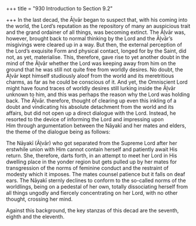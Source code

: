 +++
title = "930 Introduction to Section 9.2"

+++
In the last decad, the Āḻvār began to suspect that, with his coming into the world, the Lord’s reputation as the repository of many an auspicious trait and the grand ordainer of all things, was becoming extinct. The Āḻvār was, however, brought back to normal thinking by the Lord and the Āḻvār’s misgivings were cleared up in a way. But then, the external perception of the Lord’s exquisite Form and physical contact, longed for by the Saint, did not, as yet, materialise. This, therefore, gave rise to yet another doubt in the mind of the Āḻvār whether the Lord was keeping away from him on the ground that he was still not quite free from worldly desires. No doubt, the Āḻvār kept himself studiously aloof from the world and its meretritious charms, as far as he could be conscious of it. And yet, the Omniscient Lord might have found traces of worldly desires still lurking inside the Āḻvār unknown to him, and this was perhaps the reason why the Lord was holding back. The Āḻvār. therefore, thought of clearing up even this inkling of a doubt and vindicating his absolute detachment from the world and its affairs, but did not open up a direct dialogue with the Lord. Instead, he resorted to the device of informing the Lord and impressing upon  
Him through argumentation between the Nāyakī and her mates and elders, the theme of the dialogue being as follows:

The Nāyakī (Āḻvār) who got separated from the Supreme Lord after her erstwhile union with Him cannot contain herself and patiently await His return. She, therefore, darts forth, in an attempt to meet her Lord in His dwelling place in the yonder region but gets pulled up by her mates for transgression of the norms of feminine conduct and the restraint of modesty which it imposes. The mates counsel patience but it falls on deaf ears. The Nāyakī sternly declines to conform to the so-called norms of the worldlings, being on a pedestal of her own, totally dissociating herself from all things ungodly and fiercely concentrating on her Lord, with no other thought, crossing her mind.

Against this background, the key stanzas of this decad are the seventh, eighth and the eleventh.


